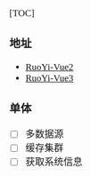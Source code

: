 <span  style="font-family: Simsun,serif; font-size: 17px; ">

[TOC]

### 地址

- [RuoYi-Vue2](https://gitee.com/y_project/RuoYi-Vue)
- [RuoYi-Vue3](https://github.com/yangzongzhuan/RuoYi-Vue3)

### 单体

- [ ] 多数据源
- [ ] 缓存集群
- [ ] 获取系统信息

</span>
